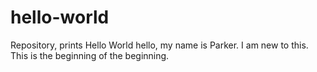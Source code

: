 # hello-world
Repository, prints Hello World
hello, my name is Parker. I am new to this. This is the beginning of the beginning.
